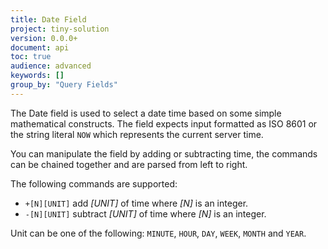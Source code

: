 ```yaml
---
title: Date Field
project: tiny-solution
version: 0.0.0+
document: api
toc: true
audience: advanced
keywords: []
group_by: "Query Fields"
---
```


The Date field is used to select a date time based on some simple
mathematical constructs. The field expects input formatted as ISO 8601
or the string literal `NOW` which represents the current server time.

You can manipulate the field by adding or subtracting time, the
commands can be chained together and are parsed from left to right.

The following commands are supported:

* `+[N][UNIT]` add _[UNIT]_ of time where _[N]_ is an integer.
* `-[N][UNIT]` subtract _[UNIT]_ of time where _[N]_ is an integer.

Unit can be one of the following: `MINUTE`, `HOUR`, `DAY`, `WEEK`,
`MONTH` and `YEAR`.


